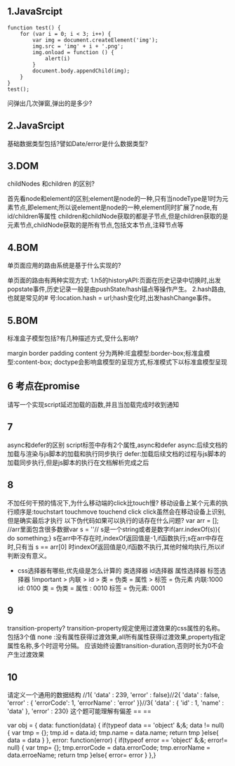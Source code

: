 ## 1.JavaSrcipt
```
function test() {
    for (var i = 0; i < 3; i++) {
        var img = document.createElement('img');
        img.src = 'img' + i + '.png';
        img.onload = function () {
            alert(i)
        }
        document.body.appendChild(img);
    }
}
test();
```
问弹出几次弹窗,弹出的是多少? 

## 2.JavaSrcipt

基础数据类型包括?譬如Date/error是什么数据类型? 

## 3.DOM
childNodes 和children 的区别?

首先看node和element的区别;element是node的一种,只有当nodeType是1时为元素节点,即element;所以说element是node的一种,element同时扩展了node,有id/children等属性 
children和childNode获取的都是子节点,但是children获取的是元素节点,childNode获取的是所有节点,包括文本节点,注释节点等

## 4.BOM
单页面应用的路由系统是基于什么实现的? 

单页面的路由有两种实现方式: 
1.h5的historyAPI:页面在历史记录中切换时,出发popstate事件,历史记录一般是由pushState/hash锚点等操作产生。 
2.hash路由,也就是常见的# 号:location.hash = url;hash变化时,出发hashChange事件。


## 5.BOM
标准盒子模型包括?有几种描述方式,受什么影响? 

margin border padding content 
分为两种:IE盒模型:border-box;标准盒模型:content-box; 
doctype会影响盒模型的呈现方式,标准模式下以标准盒模型呈现

## 6   考点在promise
请写一个实现script延迟加载的函数,并且当加载完成时收到通知

## 7   
async和defer的区别 
script标签中存有2个属性,async和defer 
async:后续文档的加载与渲染与js脚本的加载和执行同步执行 
defer:加载后续文档的过程与js脚本的加载同步执行,但是js脚本的执行在文档解析完成之后

## 8 
不加任何干预的情况下,为什么移动端的click比touch慢? 
移动设备上某个元素的执行顺序是:touchstart touchmove touchend click 
click虽然会在移动设备上识别,但是确实最后才执行
以下伪代码如果可以执行的话存在什么问题?
var arr = []; //arr里面包含很多数据var s = ''// s是一个string或者是数字if(arr.indexOf(s)){ do something;}
s在arr中不存在时,indexOf返回值是-1,if函数执行;s在arr中存在时,只有当 s == arr[0] 时indexOf返回值是0,if函数不执行,其他时候均执行,所以if判断没有意义。 
- css选择器有哪些,优先级是怎么计算的 
类选择器 id选择器 属性选择器 标签选择器 
!important > 内联 > id > 类 = 伪类 = 属性 > 标签 = 伪元素 
内联:1000 id: 0100 类 = 伪类 = 属性 : 0010 标签 = 伪元素: 0001

## 9
transition-property? 
transition-property规定使用过渡效果的css属性的名称。包括3个值 none :没有属性获得过渡效果,all所有属性获得过渡效果,property指定属性名称,多个时逗号分隔。 
应该始终设置transition-duration,否则时长为0不会产生过渡效果

## 10
请定义一个通用的数据结构
//1{ 'data' : 239, 'error' : false}//2{ 'data' : false, 'error' : { 'errorCode': 1, 'errorName' : 'error' }}//3{ 'data' : { 'id' : 1, 'name' : 'data' }, 'error' : 230}
这个题可能理解有偏差 == ==

var obj = { data: function(data) { if(typeof data == 'object' &;&; data != null) { var tmp = {}; tmp.id = data.id; tmp.name = data.name; return tmp }else{ data = data } }, error: function(error) { if(typeof error == 'object' &;&; error!= null) { var tmp= {}; tmp.errorCode = data.errorCode; tmp.errorName = data.erroeName; return tmp }else{ error= error } },}